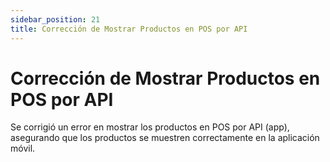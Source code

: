 ```yaml
---
sidebar_position: 21
title: Corrección de Mostrar Productos en POS por API
---
```


# Corrección de Mostrar Productos en POS por API

Se corrigió un error en mostrar los productos en POS por API (app), asegurando que los productos se muestren correctamente en la aplicación móvil.
